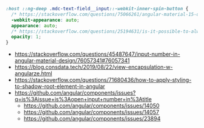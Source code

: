 ```css
:host ::ng-deep .mdc-text-field__input::-webkit-inner-spin-button {
  /* https://stackoverflow.com/questions/75066261/angular-material-15-does-not-have-time-or-datetime-picker-icon-for-selection-of/75067056#75067056 */
  -webkit-appearance: auto;
  appearance: auto;
  /* https://stackoverflow.com/questions/25194631/is-it-possible-to-always-show-up-down-arrows-for-input-number/59555901#59555901 */
  opacity: 1;
}
```

- https://stackoverflow.com/questions/45487647/input-number-in-angular-material-design/76057341#76057341
- https://blog.consdata.tech/2019/08/22/view-encapsulation-w-angularze.html
- https://stackoverflow.com/questions/71680436/how-to-apply-styling-to-shadow-root-element-in-angular
- https://github.com/angular/components/issues?q=is%3Aissue+is%3Aopen+input+number+in%3Atitle
  - https://github.com/angular/components/issues/14050
  - https://github.com/angular/components/issues/14057
  - https://github.com/angular/components/issues/23894
